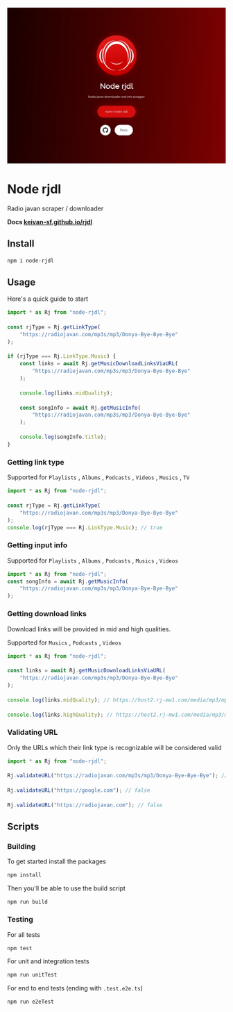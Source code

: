![node rjdl](https://raw.githubusercontent.com/Keivan-sf/rjdl/gh-pages/images/page.jpg)

# Node rjdl

Radio javan scraper / downloader

**Docs [keivan-sf.github.io/rjdl](https://keivan-sf.github.io/rjdl)**

## Install

```bash
npm i node-rjdl
```

## Usage

Here's a quick guide to start

```ts
import * as Rj from "node-rjdl";

const rjType = Rj.getLinkType(
    "https://radiojavan.com/mp3s/mp3/Donya-Bye-Bye-Bye"
);

if (rjType === Rj.LinkType.Music) {
    const links = await Rj.getMusicDownloadLinksViaURL(
        "https://radiojavan.com/mp3s/mp3/Donya-Bye-Bye-Bye"
    );

    console.log(links.midQuality);

    const songInfo = await Rj.getMusicInfo(
        "https://radiojavan.com/mp3s/mp3/Donya-Bye-Bye-Bye"
    );

    console.log(songInfo.title);
}
```

### Getting link type

Supported for `Playlists` , `Albums` , `Podcasts` , `Videos` , `Musics` , `TV`

```ts
import * as Rj from "node-rjdl";

const rjType = Rj.getLinkType(
    "https://radiojavan.com/mp3s/mp3/Donya-Bye-Bye-Bye"
);
console.log(rjType === Rj.LinkType.Music); // true
```

### Getting input info

Supported for `Playlists` , `Albums` , `Podcasts` , `Musics` , `Videos`

```ts
import * as Rj from "node-rjdl";
const songInfo = await Rj.getMusicInfo(
    "https://radiojavan.com/mp3s/mp3/Donya-Bye-Bye-Bye"
);
```

### Getting download links

Download links will be provided in mid and high qualities.

Supported for `Musics` , `Podcasts` , `Videos`

```ts
import * as Rj from "node-rjdl";

const links = await Rj.getMusicDownloadLinksViaURL(
    "https://radiojavan.com/mp3s/mp3/Donya-Bye-Bye-Bye"
);

console.log(links.midQuality); // https://host2.rj-mw1.com/media/mp3/mp3-256/Donya-Bye-Bye-Bye.mp3

console.log(links.highQuality); // https://host2.rj-mw1.com/media/mp3/mp3-320/Donya-Bye-Bye-Bye.mp3
```

### Validating URL

Only the URLs which their link type is recognizable will be considered valid

```ts
import * as Rj from "node-rjdl";

Rj.validateURL("https://radiojavan.com/mp3s/mp3/Donya-Bye-Bye-Bye"); // true

Rj.validateURL("https://google.com"); // false

Rj.validateURL("https://radiojavan.com"); // false
```

## Scripts

### Building

To get started install the packages

```bash
npm install
```

Then you'll be able to use the build script

```
npm run build
```

### Testing

For all tests

```
npm test
```

For unit and integration tests

```bash
npm run unitTest
```

For end to end tests (ending with `.test.e2e.ts`)

```
npm run e2eTest
```
